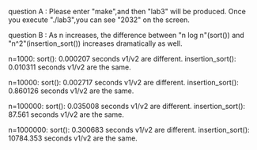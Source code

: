 question A : Please enter "make",and then "lab3" will be produced. Once you execute "./lab3",you can see "2032" on the screen.


question B : As n increases, the difference between "n log n"(sort()) and "n^2"(insertion_sort()) increases dramatically as well.

n=1000: 
  sort(): 0.000207 seconds
  v1/v2 are different.
  insertion_sort(): 0.010311 seconds
  v1/v2 are the same.

n=10000:
  sort(): 0.002717 seconds
  v1/v2 are different.
  insertion_sort(): 0.860126 seconds
  v1/v2 are the same.
  
n=100000:
  sort(): 0.035008 seconds
  v1/v2 are different.
  insertion_sort(): 87.561 seconds
  v1/v2 are the same.

n=1000000:
  sort(): 0.300683 seconds
  v1/v2 are different.
  insertion_sort(): 10784.353 seconds
  v1/v2 are the same.
